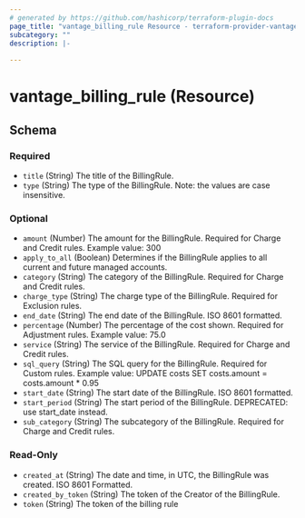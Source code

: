 ```yaml
---
# generated by https://github.com/hashicorp/terraform-plugin-docs
page_title: "vantage_billing_rule Resource - terraform-provider-vantage"
subcategory: ""
description: |-
  
---
```


# vantage_billing_rule (Resource)





<!-- schema generated by tfplugindocs -->
## Schema

### Required

- `title` (String) The title of the BillingRule.
- `type` (String) The type of the BillingRule. Note: the values are case insensitive.

### Optional

- `amount` (Number) The amount for the BillingRule. Required for Charge and Credit rules. Example value: 300
- `apply_to_all` (Boolean) Determines if the BillingRule applies to all current and future managed accounts.
- `category` (String) The category of the BillingRule. Required for Charge and Credit rules.
- `charge_type` (String) The charge type of the BillingRule. Required for Exclusion rules.
- `end_date` (String) The end date of the BillingRule. ISO 8601 formatted.
- `percentage` (Number) The percentage of the cost shown. Required for Adjustment rules. Example value: 75.0
- `service` (String) The service of the BillingRule. Required for Charge and Credit rules.
- `sql_query` (String) The SQL query for the BillingRule. Required for Custom rules. Example value: UPDATE costs SET costs.amount = costs.amount * 0.95
- `start_date` (String) The start date of the BillingRule. ISO 8601 formatted.
- `start_period` (String) The start period of the BillingRule. DEPRECATED: use start_date instead.
- `sub_category` (String) The subcategory of the BillingRule. Required for Charge and Credit rules.

### Read-Only

- `created_at` (String) The date and time, in UTC, the BillingRule was created. ISO 8601 Formatted.
- `created_by_token` (String) The token of the Creator of the BillingRule.
- `token` (String) The token of the billing rule


